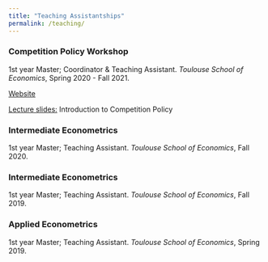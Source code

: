```yaml
---
title: "Teaching Assistantships"
permalink: /teaching/
---
```


### Competition Policy Workshop
1st year Master; Coordinator & Teaching Assistant.
*Toulouse School of Economics*, Spring 2020 - Fall 2021.

 [Website](https://sites.google.com/site/competitiontse/)

 [Lecture slides:](https://luiseeisfeld.github.io/assets/docs/CompPolicy_Intro_2021.pdf) Introduction to Competition Policy

### Intermediate Econometrics
1st year Master; Teaching Assistant.
*Toulouse School of Economics*, Fall 2020.

### Intermediate Econometrics 
1st year Master; Teaching Assistant.
*Toulouse School of Economics*, Fall 2019.

### Applied Econometrics 
1st year Master; Teaching Assistant.
*Toulouse School of Economics*, Spring 2019.


